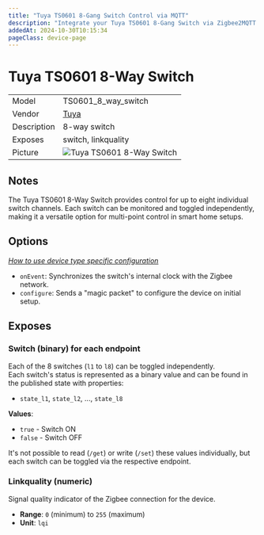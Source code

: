 ```yaml
---
title: "Tuya TS0601 8-Gang Switch Control via MQTT"
description: "Integrate your Tuya TS0601 8-Gang Switch via Zigbee2MQTT with any smart home infrastructure without using the vendor's bridge or gateway."
addedAt: 2024-10-30T10:15:34
pageClass: device-page
---
```

<!-- !!!! -->
<!-- ATTENTION: This file is auto-generated through docgen! -->
<!-- You can only edit the "Notes"-Section between the two comment lines "Notes BEGIN" and "Notes END". -->
<!-- Do not use h1 or h2 heading within "## Notes"-Section. -->
<!-- !!!! -->

# Tuya TS0601 8-Way Switch

|     |     |
|-----|-----|
| Model | TS0601_8_way_switch  |
| Vendor  | [Tuya](/supported-devices/#v=Tuya)  |
| Description | 8-way switch |
| Exposes | switch, linkquality |
| Picture | ![Tuya TS0601 8-Way Switch](/images/devices/TS0601_TZE204_wktrysab_Tuya.png) |

<!-- Notes BEGIN: You can edit here. Add "## Notes" headline if not already present. -->

## Notes
The Tuya TS0601 8-Way Switch provides control for up to eight individual switch channels. Each switch can be monitored and toggled independently, making it a versatile option for multi-point control in smart home setups. 

<!-- Notes END: Do not edit below this line -->

## Options
*[How to use device type specific configuration](../guide/configuration/devices-groups.md#specific-device-options)*

* `onEvent`: Synchronizes the switch's internal clock with the Zigbee network.
* `configure`: Sends a "magic packet" to configure the device on initial setup.

## Exposes

### Switch (binary) for each endpoint
Each of the 8 switches (`l1` to `l8`) can be toggled independently.  
Each switch's status is represented as a binary value and can be found in the published state with properties:
- `state_l1`, `state_l2`, ..., `state_l8`

**Values**:  
- `true` - Switch ON  
- `false` - Switch OFF

It's not possible to read (`/get`) or write (`/set`) these values individually, but each switch can be toggled via the respective endpoint.

### Linkquality (numeric)
Signal quality indicator of the Zigbee connection for the device.

- **Range**: `0` (minimum) to `255` (maximum)
- **Unit**: `lqi`